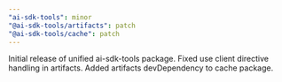 ```yaml
---
"ai-sdk-tools": minor
"@ai-sdk-tools/artifacts": patch
"@ai-sdk-tools/cache": patch
---
```


Initial release of unified ai-sdk-tools package. Fixed use client directive handling in artifacts. Added artifacts devDependency to cache package.

